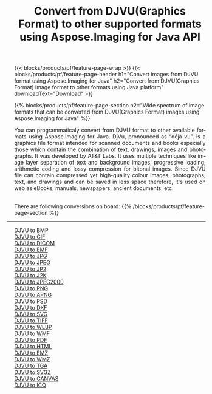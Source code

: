 ﻿---
title: Convert from DJVU(Graphics Format) to other supported formats using Aspose.Imaging for Java API 
weight: 3920
url: /java/conversion/from/djvu 
lang: en
langdirlevel: 2
locales: zh-hans,ja,it,ru,de,es,fr,nl,id,lt,pl,pt,vi,tr,ko,zh-hant,ar,hi,th,sv,cs,uk,he
description: Aspose.Imaging API can easily convert from DJVU(Graphics Format) to other formats using Java platform
---

{{< blocks/products/pf/feature-page-wrap >}}
{{< blocks/products/pf/feature-page-header h1="Convert images from DJVU format using Aspose.Imaging for Java" h2="Convert from DJVU(Graphics Format) image format to other formats using Java platform" downloadText="Download" >}}


{{% blocks/products/pf/feature-page-section  h2="Wide spectrum of image formats that can be converted from DJVU(Graphics Format) images using Aspose.Imaging for Java" %}}
<p align=justify>You can programmaticaly convert from DJVU format to other available formats using 
Aspose.Imaging for Java. DjVu, pronounced as “déjà vu”, is a graphics file format intended for scanned documents and books especially those which contain the combination of text, drawings, images and photographs. It was developed by AT&T Labs. It uses multiple techniques like image layer separation of text and background images, progressive loading, arithmetic coding and lossy compression for bitonal images. Since DJVU file can contain compressed yet high-quality colour images, photographs, text, and drawings and can be saved in less space therefore, it's used on web as eBooks, manuals, newspapers, ancient documents, etc.</p>
<br/>
There are following conversions on board:
{{% /blocks/products/pf/feature-page-section %}}
<div class="container-fluid productfamilypage bg-gray">
    <div class="convertypes bg-gray agp-content section">
        <div class="container">
		<hr style="margin-left:-20px;"/>
		<div class="row other-converters">
		    <div class='col-md-2 other-converter remove-lp remove-rp'><a href="/imaging/java/conversion/djvu-to-bmp" >DJVU to BMP</a></div><div class='col-md-2 other-converter remove-lp remove-rp'><a href="/imaging/java/conversion/djvu-to-gif" >DJVU to GIF</a></div><div class='col-md-2 other-converter remove-lp remove-rp'><a href="/imaging/java/conversion/djvu-to-dicom" >DJVU to DICOM</a></div><div class='col-md-2 other-converter remove-lp remove-rp'><a href="/imaging/java/conversion/djvu-to-emf" >DJVU to EMF</a></div><div class='col-md-2 other-converter remove-lp remove-rp'><a href="/imaging/java/conversion/djvu-to-jpg" >DJVU to JPG</a></div><div class='col-md-2 other-converter remove-lp remove-rp'><a href="/imaging/java/conversion/djvu-to-jpeg" >DJVU to JPEG</a></div><div class='col-md-2 other-converter remove-lp remove-rp'><a href="/imaging/java/conversion/djvu-to-jp2" >DJVU to JP2</a></div><div class='col-md-2 other-converter remove-lp remove-rp'><a href="/imaging/java/conversion/djvu-to-j2k" >DJVU to J2K</a></div><div class='col-md-2 other-converter remove-lp remove-rp'><a href="/imaging/java/conversion/djvu-to-jpeg2000" >DJVU to JPEG2000</a></div><div class='col-md-2 other-converter remove-lp remove-rp'><a href="/imaging/java/conversion/djvu-to-png" >DJVU to PNG</a></div><div class='col-md-2 other-converter remove-lp remove-rp'><a href="/imaging/java/conversion/djvu-to-apng" >DJVU to APNG</a></div><div class='col-md-2 other-converter remove-lp remove-rp'><a href="/imaging/java/conversion/djvu-to-psd" >DJVU to PSD</a></div><div class='col-md-2 other-converter remove-lp remove-rp'><a href="/imaging/java/conversion/djvu-to-dxf" >DJVU to DXF</a></div><div class='col-md-2 other-converter remove-lp remove-rp'><a href="/imaging/java/conversion/djvu-to-svg" >DJVU to SVG</a></div><div class='col-md-2 other-converter remove-lp remove-rp'><a href="/imaging/java/conversion/djvu-to-tiff" >DJVU to TIFF</a></div><div class='col-md-2 other-converter remove-lp remove-rp'><a href="/imaging/java/conversion/djvu-to-webp" >DJVU to WEBP</a></div><div class='col-md-2 other-converter remove-lp remove-rp'><a href="/imaging/java/conversion/djvu-to-wmf" >DJVU to WMF</a></div><div class='col-md-2 other-converter remove-lp remove-rp'><a href="/imaging/java/conversion/djvu-to-pdf" >DJVU to PDF</a></div><div class='col-md-2 other-converter remove-lp remove-rp'><a href="/imaging/java/conversion/djvu-to-html" >DJVU to HTML</a></div><div class='col-md-2 other-converter remove-lp remove-rp'><a href="/imaging/java/conversion/djvu-to-emz" >DJVU to EMZ</a></div><div class='col-md-2 other-converter remove-lp remove-rp'><a href="/imaging/java/conversion/djvu-to-wmz" >DJVU to WMZ</a></div><div class='col-md-2 other-converter remove-lp remove-rp'><a href="/imaging/java/conversion/djvu-to-tga" >DJVU to TGA</a></div><div class='col-md-2 other-converter remove-lp remove-rp'><a href="/imaging/java/conversion/djvu-to-svgz" >DJVU to SVGZ</a></div><div class='col-md-2 other-converter remove-lp remove-rp'><a href="/imaging/java/conversion/djvu-to-canvas" >DJVU to CANVAS</a></div><div class='col-md-2 other-converter remove-lp remove-rp'><a href="/imaging/java/conversion/djvu-to-ico" >DJVU to ICO</a></div>
                </div>
        </div>
    </div>
</div>
<br/>

